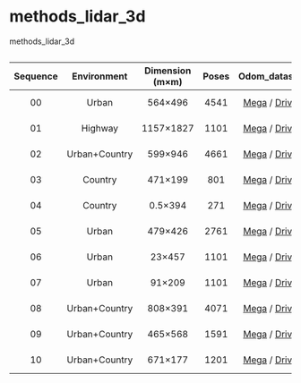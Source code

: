 # methods_lidar_3d
methods_lidar_3d


## 
| Sequence | Environment   | Dimension (m×m)| Poses  | Odom_dataset  | size | .bag | size |
|:--------:|:-------------:|:--------------:|:------:|:-------------:|:----:|:----:|:----:|
|    00    | Urban         |   564×496      |  4541  | [Mega](https://mega.nz/file/lIxiTZ6K#4AZzEqGlFs6HE9F17vt3BsLIyPmIXr4AXvZW6aiYAnk) / [Drive](https://drive.google.com/file/d/1WU0m-NvS9KQbXZn6jo40n6JjdDhO6o_A/view?usp=sharing) | 8.39 GB  |
|    01    | Highway       | 1157×1827      |  1101  | [Mega](https://mega.nz/file/8Z5UlJTS#w7hpD6vSFofSV0Oq04mQp6SOXnv4tb-5BOX20R_koeE) / [Drive](https://drive.google.com/file/d/1cHwZQtCs0zUa3xco3fnu1RASvEAGMyYy/view?usp=sharing) | 1.79 GB  | 
|    02    | Urban+Country |   599×946      |  4661  | [Mega](https://mega.nz/file/xdwX3ArR#hLlePrLydBKYOmxWa2stjEP4QMnk5z6UsEOveBaJ9Tk) / [Drive](https://drive.google.com/file/d/1xWUqMM_t7dsVBayfLACWLDsgkxKc-lDD/view?usp=sharing) | 9.0 GB   | 
|    03    | Country       |   471×199      |   801  | [Mega](https://mega.nz/file/lcgQVDiC#VHPCaRyBEMHffKwsJAFzcFXIfEwCfogOoIsjDuf_jBA) / [Drive](https://drive.google.com/file/d/1z4sdvzpF_QCuS0y-ep2A_SmGvFz132WH/view?usp=sharing) | 1.54 GB  |
|    04    | Country       |   0.5×394      |   271  | [Mega](https://mega.nz/file/oJgWAThI#lk1qZ9bdBWLkhIrRMWHn0ZIaXeFCN8yBOU6RJdqIJAU) / [Drive](https://drive.google.com/file/d/1A-DIFzN3UniK7q1VOKXELGTM1N857CL3/view?usp=sharing) | 526.9 MB |
|    05    | Urban         |   479×426      |  2761  | [Mega](https://mega.nz/file/JNJDBAoR#gcSqsZ2y1lTXngo1uLxsWABa8kfZkpDRnPhABPPhd94) / [Drive](https://drive.google.com/file/d/11hXsXm111SDPW63q7mO5HwIoFiPwODVh/view?usp=sharing) | 5.23 GB  |
|    06    | Urban         |    23×457      |  1101  | [Mega](https://mega.nz/file/cIgExBJL#-qHJdttg2f_yR5Nj141nR78XihgNyNHucJs-Y1nwXPE) / [Drive](https://drive.google.com/file/d/1outbtPJHIrDwD1vqQhzMgKz6vnNZJ696/view?usp=sharing) | 2.04 GB  |
|    07    | Urban         |    91×209      |  1101  | [Mega](https://mega.nz/file/IJpBGKRa#tUR1CouAODDuKppeU4umkYIsny95RQGIUspTPqBauCA) / [Drive](https://drive.google.com/file/d/1eXOQiND5-11_3b9StDBifjzjfyZ9nXo7/view?usp=sharing) | 2.02 GB  |
|    08    | Urban+Country |   808×391      |  4071  | [Mega](https://mega.nz/file/EYoWUaZQ#jLToiVIUf9GBxb_su_1Lx0hw1EhB7C3D1Y5SLWMGNRQ) / [Drive](https://drive.google.com/file/d/1Z7TQqYMyFKeRnqR4vgrNjMPkXQy9G-U_/view?usp=sharing) | 7.63 GB  |
|    09    | Urban+Country |   465×568      |  1591  | [Mega](https://mega.nz/file/YZoEBDrT#rzMU1x_9aMtgOSKa3ctMLoxRl_K6ssw-SdaHuxr0TjI) / [Drive](https://drive.google.com/file/d/1h5Dtz3DRu8Avra5JyEKdEJDZb4cZL1xk/view?usp=sharing) | 3.01 GB  |
|    10    | Urban+Country |   671×177      |  1201  | [Mega](https://mega.nz/file/AZgEGTgR#l3JUGuyyHI-QGTQG9RQUg5evpTNWtrnwRGWUY9j1ztQ) / [Drive](https://drive.google.com/file/d/1ZCMO646624y8rv_gYqiDh4UiKBoi4Gdi/view?usp=sharing) | 2.31 GB  |

